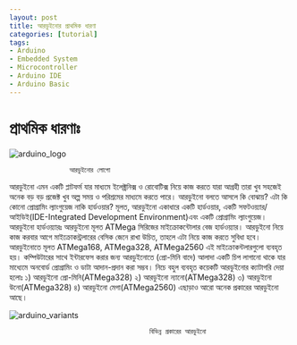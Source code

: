 ```yaml
---
layout: post
title: আরডুইনোর প্রাথমিক ধারণা 
categories: [tutorial]
tags:
- Arduino
- Embedded System
- Microcontroller
- Arduino IDE
- Arduino Basic
---
```



# প্রাথমিক ধারণাঃ 

![arduino_logo](https://user-images.githubusercontent.com/23192819/27006187-ab7f9040-4e4f-11e7-9dc6-bbe9962e0197.png)

```
               আরডুইনোর লোগো
```

আরডুইনো এমন একটি প্লাটফর্ম যার মাধ্যমে ইলেক্ট্রনিক্স ও রোবোটিক্স নিয়ে কাজ করতে যারা আগ্রহী তারা খুব সহজেই অনেক বড় বড় প্রজেক্ট খুব অল্প সময় ও পরিশ্রমের মাধ্যমে করতে পারে। আরডুইনো বলতে আসলে কি বোঝায়? এটা কি কোনো প্রোগ্রামিং ল্যাংগুয়েজ নাকি হার্ডওয়ার? মূলত, আরডুইনো একাধারে একটি হার্ডওয়ার, একটি সফটওয়্যার/আইডিই\(IDE-Integrated Development Environment\)এবং একটি প্রোগ্রামিং ল্যাংগুয়েজ। আরডুইনো হার্ডওয়্যারঃ আরডুইনো মূলত ATMega সিরিজের মাইক্রোকন্টোলার বেজ হার্ডওয়্যার। আরডুইনো নিয়ে কাজ করবার আগে মাইক্রোকন্ট্রলারের বেসিক জেনে রাখা উচিত, তাহলে এটা নিয়ে কাজ করতে সুবিধা হবে। আরডুইনোতে মূলত ATMega168, ATMega328, ATMega2560 এই মাইক্রোকন্টলারগুলো ব্যবহৃত হয়। কম্পিউটারের সাথে ইন্টারফেস করার জন্য আরডুইনোতে \(প্রো-মিনি বাদে\) আলাদা একটি চিপ লাগানো থাকে যার মাধ্যেমে অনবোর্ড প্রোগ্রামিং ও ডাটা আদান-প্রদান করা সম্ভব। নিচে বহুল ব্যবহৃত কয়েকটি আরডুইনোর ক্যাটাগরি দেয়া হলোঃ ১\) আরডুইনো প্রো-মিনি\(ATMega328\) ২\) আরডুইনো ন্যানো\(ATMega328\) ৩\) আরডুইনো উনো\(ATMega328\) ৪\) আরডুইনো মেগা\(ATMega2560\) এছাড়াও আরো অনেক প্রকারের আরডুইনো আছে।

![arduino_variants](https://user-images.githubusercontent.com/23192819/27006231-9d20af38-4e50-11e7-99c5-0e61d267e122.jpg)

```
                                   বিভিন্ন প্রকারের আরডুইনো
```



